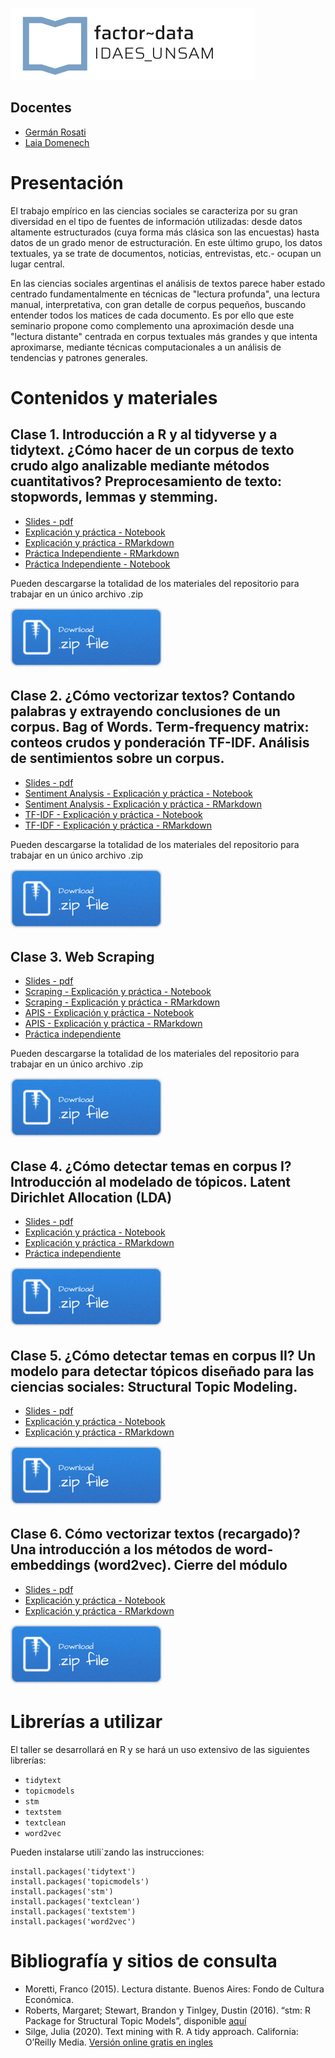 ![](/imgs/logo-factor-data-solo.jpg)

## Docentes

- [Germán Rosati](https://gefero.github.io/)
- [Laia Domenech]()

# Presentación
El trabajo empírico en las ciencias sociales se caracteriza por su gran diversidad en el tipo de fuentes de información utilizadas: desde datos altamente estructurados (cuya forma más clásica son las encuestas) hasta datos de un grado menor de estructuración. En este último grupo, los datos textuales, ya se trate de documentos, noticias, entrevistas, etc.- ocupan un lugar central.

En las ciencias sociales argentinas el análisis de textos parece haber estado centrado fundamentalmente en técnicas de "lectura profunda", una lectura manual, interpretativa, con gran detalle de corpus pequeños, buscando entender todos los matices de cada documento. Es por ello que este seminario propone como complemento una aproximación desde una "lectura distante" centrada en corpus textuales más grandes y que intenta aproximarse, mediante técnicas computacionales a un análisis de tendencias y patrones generales.


# Contenidos y materiales
## Clase 1. Introducción a R y al tidyverse y a tidytext. ¿Cómo hacer de un corpus de texto crudo algo analizable mediante métodos cuantitativos? Preprocesamiento de texto: stopwords, lemmas y stemming. 

- [Slides - pdf](/clase1/DIPLO_TM_Clase_1.pdf)
- [Explicación y práctica - Notebook](/clase1/notebooks/clase_1.nb.html)
- [Explicación y práctica - RMarkdown](/clase1/notebooks/clase_1.Rmd)
- [Práctica Independiente - RMarkdown](/clase1/notebooks/practica_clase_1.Rmd)
- [Práctica Independiente - Notebook](/clase1/notebooks/practica_clase_1.nb.html)

Pueden descargarse la totalidad de los materiales del repositorio para trabajar en un único archivo .zip

[![](imgs/Download.png)](clase1.zip)


## Clase 2. ¿Cómo vectorizar textos? Contando palabras y extrayendo conclusiones de un corpus. Bag of Words. Term-frequency matrix: conteos crudos y ponderación TF-IDF. Análisis de sentimientos sobre un corpus. 

- [Slides - pdf](/clase2/DIPLO_TM_Clase_2.pdf)
- [Sentiment Analysis - Explicación y práctica - Notebook](/clase2/notebooks/2_sentimient_analysis.nb.html)
- [Sentiment Analysis - Explicación y práctica - RMarkdown](/clase2/notebooks/2_sentimient_analysis.Rmd)
- [TF-IDF - Explicación y práctica - Notebook](/clase2/notebooks/21_tfidf.nb.html)
- [TF-IDF - Explicación y práctica - RMarkdown](/clase2/notebooks/21_tfidf.Rmd)


Pueden descargarse la totalidad de los materiales del repositorio para trabajar en un único archivo .zip

[![](imgs/Download.png)](clase2.zip)


## Clase 3. Web Scraping

- [Slides - pdf](/clase3/DIPLO_TM_Clase_3.pdf)
- [Scraping - Explicación y práctica - Notebook](/clase3/notebooks/3_clase.nb.html)
- [Scraping - Explicación y práctica - RMarkdown](/clase3/notebooks/3_clase.Rmd)
- [APIS - Explicación y práctica - Notebook](/clase3/notebooks/APIs.nb.html)
- [APIS - Explicación y práctica - RMarkdown](/clase3/notebooks/APIs.Rmd)
- [Práctica independiente](/clase3/notebooks/3_practica_independiente.Rmd)

Pueden descargarse la totalidad de los materiales del repositorio para trabajar en un único archivo .zip

[![](imgs/Download.png)](clase3.zip)

## Clase 4. ¿Cómo detectar temas en corpus I? Introducción al modelado de tópicos. Latent Dirichlet Allocation (LDA)

- [Slides - pdf](/clase4/DIPLO_TM_Clase_4.pdf)
- [Explicación y práctica - Notebook](/clase4/notebooks/4_topic_modeling_LDA.nb.html)
- [Explicación y práctica - RMarkdown](/clase4/notebooks/4_topic_modeling_LDA.Rmd)
- [Práctica independiente](/clase4/notebooks/4_practica_independiente.nb.html)

[![](imgs/Download.png)](clase4.zip)


## Clase 5. ¿Cómo detectar temas en corpus II? Un modelo para detectar tópicos diseñado para las ciencias sociales: Structural Topic Modeling.

- [Slides - pdf](/clase5/DIPLO_TM_Clase_5.pdf)
- [Explicación y práctica - Notebook](/clase5/notebooks/5_topic_modeling_STM.nb.html)
- [Explicación y práctica - RMarkdown](/clase5/notebooks/5_topic_modeling_STM.Rmd)

[![](imgs/Download.png)](clase5.zip)

## Clase 6. Cómo vectorizar textos (recargado)? Una introducción a los métodos de word-embeddings (word2vec). Cierre del módulo

- [Slides - pdf](/clase6/DIPLO_TM_Clase_6.pdf)
- [Explicación y práctica - Notebook](/clase6/notebooks/6_word2vec.nb.html)
- [Explicación y práctica - RMarkdown](/clase6/notebooks/6_word2vec.Rmd)

[![](imgs/Download.png)](clase6.zip)

# Librerías a utilizar
El taller se desarrollará en R y se hará un uso extensivo de las siguientes librerías:

- `tidytext`
- `topicmodels`
- `stm`
- `textstem`
- `textclean`
- `word2vec`

Pueden instalarse utili`zando las instrucciones:

```{r}
install.packages('tidytext')
install.packages('topicmodels')
install.packages('stm')
install.packages('textclean')
install.packages('textstem')
install.packages('word2vec')
```


# Bibliografía y sitios de consulta

- Moretti, Franco (2015). Lectura distante. Buenos Aires: Fondo de Cultura Económica.
- Roberts, Margaret; Stewart, Brandon y Tinlgey, Dustin (2016). “stm: R Package for Structural Topic Models”, disponible [aquí](https://cran.r-project.org/web/packages/stm/vignettes/stmVignette.pdf)
- Silge, Julia (2020). Text mining with R. A tidy approach. California: O’Reilly Media. [Versión online gratis en ingles](https://www.tidytextmining.com/) 


